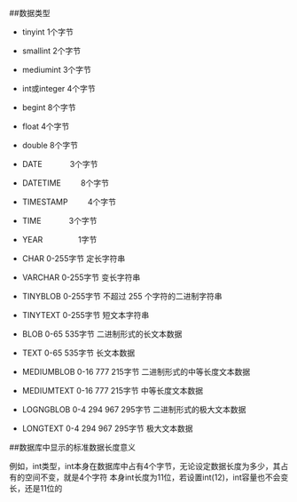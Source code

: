 ##数据类型

- tinyint	1个字节
- smallint	2个字节
- mediumint	3个字节
- int或integer	4个字节
- begint		8个字节
- float		4个字节
- double		8个字节

- DATE 　　　	3个字节
- DATETIME 　　	8个字节
- TIMESTAMP 　　	4个字节
- TIME 　　　	3个字节
- YEAR 　　　　	1字节

- CHAR 		0-255字节 		定长字符串
- VARCHAR 	0-255字节 		变长字符串
- TINYBLOB 	0-255字节		不超过 255 个字符的二进制字符串
- TINYTEXT 	0-255字节 		短文本字符串
- BLOB 0-65 	535字节 		二进制形式的长文本数据
- TEXT 0-65 	535字节 		长文本数据
- MEDIUMBLOB 	0-16 777 215字节 	二进制形式的中等长度文本数据
- MEDIUMTEXT 	0-16 777 215字节 	中等长度文本数据
- LOGNGBLOB 	0-4 294 967 295字节 	二进制形式的极大文本数据
- LONGTEXT 	0-4 294 967 295字节 	极大文本数据

##数据库中显示的标准数据长度意义

例如，int类型，int本身在数据库中占有4个字节，无论设定数据长度为多少，其占有的空间不变，就是4个字符
本身int长度为11位，若设置int(12)，int容量也不会变长，还是11位的
